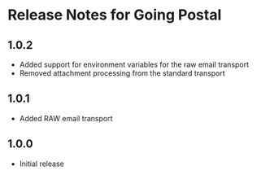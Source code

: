 # Release Notes for Going Postal

## 1.0.2
- Added support for environment variables for the raw email transport
- Removed attachment processing from the standard transport

## 1.0.1
- Added RAW email transport

## 1.0.0
- Initial release
